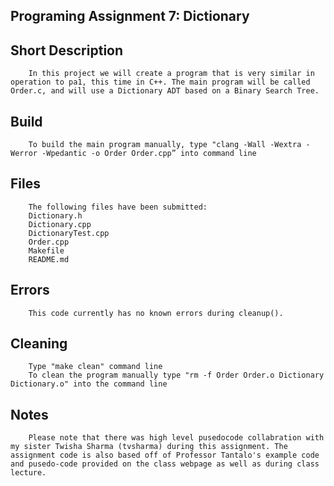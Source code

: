 ## Programing Assignment 7: Dictionary

## Short Description
        In this project we will create a program that is very similar in operation to pa1, this time in C++. The main program will be called Order.c, and will use a Dictionary ADT based on a Binary Search Tree.
## Build 
        To build the main program manually, type "clang -Wall -Wextra -Werror -Wpedantic -o Order Order.cpp” into command line

## Files
        The following files have been submitted:
        Dictionary.h
        Dictionary.cpp
        DictionaryTest.cpp
        Order.cpp
        Makefile
        README.md

## Errors
        This code currently has no known errors during cleanup().

## Cleaning
        Type "make clean" command line
        To clean the program manually type "rm -f Order Order.o Dictionary Dictionary.o" into the command line

## Notes
        Please note that there was high level pusedocode collabration with my sister Twisha Sharma (tvsharma) during this assignment. The assignment code is also based off of Professor Tantalo's example code and pusedo-code provided on the class webpage as well as during class lecture.
